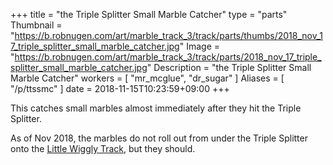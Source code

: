 +++
title = "the Triple Splitter Small Marble Catcher"
type = "parts"
Thumbnail = "https://b.robnugen.com/art/marble_track_3/track/parts/thumbs/2018_nov_17_triple_splitter_small_marble_catcher.jpg"
Image = "https://b.robnugen.com/art/marble_track_3/track/parts/2018_nov_17_triple_splitter_small_marble_catcher.jpg"
Description = "the Triple Splitter Small Marble Catcher"
workers = [
    "mr_mcglue",
    "dr_sugar"
]
Aliases = [
    "/p/ttssmc"
]
date = 2018-11-15T10:23:59+09:00
+++

This catches small marbles almost immediately after they hit the Triple Splitter.

As of Nov 2018, the marbles do not roll out from under the Triple Splitter onto the [Little Wiggly Track](/p/lwt/), but they should.
